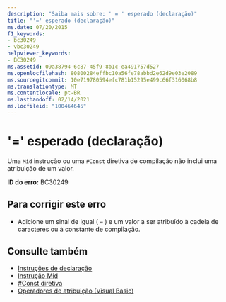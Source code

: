 ```yaml
---
description: "Saiba mais sobre: ' = ' esperado (declaração)"
title: "'=' esperado (declaração)"
ms.date: 07/20/2015
f1_keywords:
- bc30249
- vbc30249
helpviewer_keywords:
- BC30249
ms.assetid: 09a38794-6c87-45f9-8b1c-ea491757d527
ms.openlocfilehash: 80800284effbc10a56fe78abbd2e62d9e03e2089
ms.sourcegitcommit: 10e719780594efc781b15295e499c66f316068b8
ms.translationtype: MT
ms.contentlocale: pt-BR
ms.lasthandoff: 02/14/2021
ms.locfileid: "100464645"
---
```

# <a name="-expected-declaration"></a>'=' esperado (declaração)

Uma `Mid` instrução ou uma `#Const` diretiva de compilação não inclui uma atribuição de um valor.  
  
 **ID do erro:** BC30249  
  
## <a name="to-correct-this-error"></a>Para corrigir este erro  
  
- Adicione um sinal de igual ( `=` ) e um valor a ser atribuído à cadeia de caracteres ou à constante de compilação.  
  
## <a name="see-also"></a>Consulte também

- [Instruções de declaração](../programming-guide/language-features/statements.md#declaration-statements)
- [Instrução Mid](../language-reference/statements/mid-statement.md)
- [#Const diretiva](../language-reference/directives/const-directive.md)
- [Operadores de atribuição (Visual Basic)](../language-reference/operators/assignment-operators.md)
